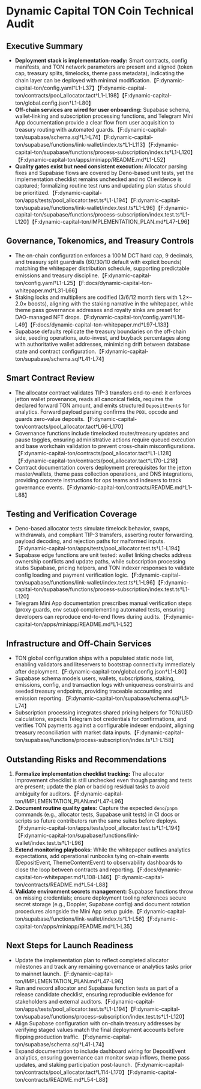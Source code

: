# Dynamic Capital TON Coin Technical Audit

## Executive Summary

- **Deployment stack is implementation-ready:** Smart contracts, config
  manifests, and TON network parameters are present and aligned (token cap,
  treasury splits, timelocks, theme pass metadata), indicating the chain layer
  can be deployed with minimal
  modification.【F:dynamic-capital-ton/config.yaml†L1-L37】【F:dynamic-capital-ton/contracts/pool_allocator.tact†L1-L198】【F:dynamic-capital-ton/global.config.json†L1-L80】
- **Off-chain services are wired for user onboarding:** Supabase schema,
  wallet-linking and subscription processing functions, and Telegram Mini App
  documentation provide a clear flow from user acquisition to treasury routing
  with automated
  guards.【F:dynamic-capital-ton/supabase/schema.sql†L1-L74】【F:dynamic-capital-ton/supabase/functions/link-wallet/index.ts†L1-L113】【F:dynamic-capital-ton/supabase/functions/process-subscription/index.ts†L1-L120】【F:dynamic-capital-ton/apps/miniapp/README.md†L1-L52】
- **Quality gates exist but need consistent execution:** Allocator parsing fixes
  and Supabase flows are covered by Deno-based unit tests, yet the
  implementation checklist remains unchecked and no CI evidence is captured;
  formalizing routine test runs and updating plan status should be
  prioritized.【F:dynamic-capital-ton/apps/tests/pool_allocator.test.ts†L1-L194】【F:dynamic-capital-ton/supabase/functions/link-wallet/index.test.ts†L1-L96】【F:dynamic-capital-ton/supabase/functions/process-subscription/index.test.ts†L1-L120】【F:dynamic-capital-ton/IMPLEMENTATION_PLAN.md†L47-L96】

## Governance, Tokenomics, and Treasury Controls

- The on-chain configuration enforces a 100 M DCT hard cap, 9 decimals, and
  treasury split guardrails (60/30/10 default with explicit bounds) matching the
  whitepaper distribution schedule, supporting predictable emissions and
  treasury
  discipline.【F:dynamic-capital-ton/config.yaml†L1-L25】【F:docs/dynamic-capital-ton-whitepaper.md†L31-L66】
- Staking locks and multipliers are codified (3/6/12 month tiers with 1.2×–2.0×
  boosts), aligning with the staking narrative in the whitepaper, while theme
  pass governance addresses and royalty sinks are preset for DAO-managed NFT
  drops.【F:dynamic-capital-ton/config.yaml†L16-L49】【F:docs/dynamic-capital-ton-whitepaper.md†L97-L133】
- Supabase defaults replicate the treasury boundaries on the off-chain side,
  seeding operations, auto-invest, and buyback percentages along with
  authoritative wallet addresses, minimizing drift between database state and
  contract configuration.【F:dynamic-capital-ton/supabase/schema.sql†L41-L74】

## Smart Contract Review

- The allocator contract validates TIP-3 transfers end-to-end: it enforces
  jetton wallet provenance, reads all canonical fields, requires the declared
  forward TON amount, and emits structured `DepositEvent`s for analytics.
  Forward payload parsing confirms the `POOL` opcode and guards zero-value
  deposits.【F:dynamic-capital-ton/contracts/pool_allocator.tact†L66-L170】
- Governance functions include timelocked router/treasury updates and pause
  toggles, ensuring administrative actions require queued execution and base
  workchain validation to prevent cross-chain
  misconfigurations.【F:dynamic-capital-ton/contracts/pool_allocator.tact†L1-L128】【F:dynamic-capital-ton/contracts/pool_allocator.tact†L170-L218】
- Contract documentation covers deployment prerequisites for the jetton
  master/wallets, theme pass collection operations, and DNS integrations,
  providing concrete instructions for ops teams and indexers to track governance
  events.【F:dynamic-capital-ton/contracts/README.md†L1-L88】

## Testing and Verification Coverage

- Deno-based allocator tests simulate timelock behavior, swaps, withdrawals, and
  compliant TIP-3 transfers, asserting router forwarding, payload decoding, and
  rejection paths for malformed
  inputs.【F:dynamic-capital-ton/apps/tests/pool_allocator.test.ts†L1-L194】
- Supabase edge functions are unit tested: wallet linking checks address
  ownership conflicts and update paths, while subscription processing stubs
  Supabase, pricing helpers, and TON indexer responses to validate config
  loading and payment verification
  logic.【F:dynamic-capital-ton/supabase/functions/link-wallet/index.test.ts†L1-L96】【F:dynamic-capital-ton/supabase/functions/process-subscription/index.test.ts†L1-L120】
- Telegram Mini App documentation prescribes manual verification steps (proxy
  guards, env setup) complementing automated tests, ensuring developers can
  reproduce end-to-end flows during
  audits.【F:dynamic-capital-ton/apps/miniapp/README.md†L1-L52】

## Infrastructure and Off-Chain Services

- TON global configuration ships with a populated static node list, enabling
  validators and liteservers to bootstrap connectivity immediately after
  deployment.【F:dynamic-capital-ton/global.config.json†L1-L80】
- Supabase schema models users, wallets, subscriptions, staking, emissions,
  config, and transaction logs with uniqueness constraints and seeded treasury
  endpoints, providing traceable accounting and emission
  reporting.【F:dynamic-capital-ton/supabase/schema.sql†L1-L74】
- Subscription processing integrates shared pricing helpers for TON/USD
  calculations, expects Telegram bot credentials for confirmations, and verifies
  TON payments against a configurable indexer endpoint, aligning treasury
  reconciliation with market data
  inputs.【F:dynamic-capital-ton/supabase/functions/process-subscription/index.ts†L1-L158】

## Outstanding Risks and Recommendations

1. **Formalize implementation checklist tracking:** The allocator improvement
   checklist is still unchecked even though parsing and tests are present;
   update the plan or backlog residual tasks to avoid ambiguity for
   auditors.【F:dynamic-capital-ton/IMPLEMENTATION_PLAN.md†L47-L96】
2. **Document routine quality gates:** Capture the expected `deno`/`pnpm`
   commands (e.g., allocator tests, Supabase unit tests) in CI docs or scripts
   so future contributors run the same suites before
   deploys.【F:dynamic-capital-ton/apps/tests/pool_allocator.test.ts†L1-L194】【F:dynamic-capital-ton/supabase/functions/link-wallet/index.test.ts†L1-L96】
3. **Extend monitoring playbooks:** While the whitepaper outlines analytics
   expectations, add operational runbooks tying on-chain events (DepositEvent,
   ThemeContentEvent) to observability dashboards to close the loop between
   contracts and
   reporting.【F:docs/dynamic-capital-ton-whitepaper.md†L108-L146】【F:dynamic-capital-ton/contracts/README.md†L54-L88】
4. **Validate environment secrets management:** Supabase functions throw on
   missing credentials; ensure deployment tooling references secure secret
   storage (e.g., Doppler, Supabase config) and document rotation procedures
   alongside the Mini App setup
   guide.【F:dynamic-capital-ton/supabase/functions/link-wallet/index.ts†L1-L56】【F:dynamic-capital-ton/apps/miniapp/README.md†L1-L35】

## Next Steps for Launch Readiness

- Update the implementation plan to reflect completed allocator milestones and
  track any remaining governance or analytics tasks prior to mainnet
  launch.【F:dynamic-capital-ton/IMPLEMENTATION_PLAN.md†L47-L96】
- Run and record allocator and Supabase function tests as part of a release
  candidate checklist, ensuring reproducible evidence for stakeholders and
  external
  auditors.【F:dynamic-capital-ton/apps/tests/pool_allocator.test.ts†L1-L194】【F:dynamic-capital-ton/supabase/functions/process-subscription/index.test.ts†L1-L120】
- Align Supabase configuration with on-chain treasury addresses by verifying
  staged values match the final deployment accounts before flipping production
  traffic.【F:dynamic-capital-ton/supabase/schema.sql†L41-L74】
- Expand documentation to include dashboard wiring for DepositEvent analytics,
  ensuring governance can monitor swap inflows, theme pass updates, and staking
  participation
  post-launch.【F:dynamic-capital-ton/contracts/pool_allocator.tact†L114-L170】【F:dynamic-capital-ton/contracts/README.md†L54-L88】
